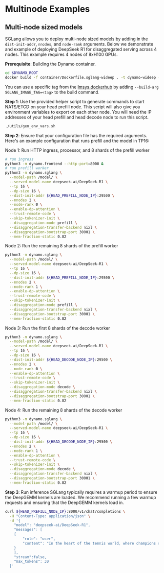 <!--
SPDX-FileCopyrightText: Copyright (c) 2025 NVIDIA CORPORATION & AFFILIATES. All rights reserved.
SPDX-License-Identifier: Apache-2.0
-->

# Multinode Examples

## Multi-node sized models

SGLang allows you to deploy multi-node sized models by adding in the `dist-init-addr`, `nnodes`, and `node-rank` arguments. Below we demonstrate and example of deploying DeepSeek R1 for disaggregated serving across 4 nodes. This example requires 4 nodes of 8xH100 GPUs.

**Prerequisite**: Building the Dynamo container.

```bash
cd $DYNAMO_ROOT
docker build -f container/Dockerfile.sglang-wideep . -t dynamo-wideep --no-cache
```

You can use a specific tag from the [lmsys dockerhub](https://hub.docker.com/r/lmsysorg/sglang/tags) by adding `--build-arg SGLANG_IMAGE_TAG=<tag>` to the build command.

**Step 1**: Use the provided helper script to generate commands to start NATS/ETCD on your head prefill node. This script will also give you environment variables to export on each other node. You will need the IP addresses of your head prefill and head decode node to run this script.
```bash
./utils/gen_env_vars.sh
```

**Step 2**: Ensure that your configuration file has the required arguments. Here's an example configuration that runs prefill and the model in TP16:

Node 1: Run HTTP ingress, processor, and 8 shards of the prefill worker
```bash
# run ingress
python3 -m dynamo.frontend --http-port=8000 &
# run prefill worker
python3 -m dynamo.sglang \
  --model-path /model/ \
  --served-model-name deepseek-ai/DeepSeek-R1 \
  --tp 16 \
  --dp-size 16 \
  --dist-init-addr ${HEAD_PREFILL_NODE_IP}:29500 \
  --nnodes 2 \
  --node-rank 0 \
  --enable-dp-attention \
  --trust-remote-code \
  --skip-tokenizer-init \
  --disaggregation-mode prefill \
  --disaggregation-transfer-backend nixl \
  --disaggregation-bootstrap-port 30001 \
  --mem-fraction-static 0.82
```

Node 2: Run the remaining 8 shards of the prefill worker
```bash
python3 -m dynamo.sglang \
  --model-path /model/ \
  --served-model-name deepseek-ai/DeepSeek-R1 \
  --tp 16 \
  --dp-size 16 \
  --dist-init-addr ${HEAD_PREFILL_NODE_IP}:29500 \
  --nnodes 2 \
  --node-rank 1 \
  --enable-dp-attention \
  --trust-remote-code \
  --skip-tokenizer-init \
  --disaggregation-mode prefill \
  --disaggregation-transfer-backend nixl \
  --disaggregation-bootstrap-port 30001 \
  --mem-fraction-static 0.82
```

Node 3: Run the first 8 shards of the decode worker
```bash
python3 -m dynamo.sglang \
  --model-path /model/ \
  --served-model-name deepseek-ai/DeepSeek-R1 \
  --tp 16 \
  --dp-size 16 \
  --dist-init-addr ${HEAD_DECODE_NODE_IP}:29500 \
  --nnodes 2 \
  --node-rank 0 \
  --enable-dp-attention \
  --trust-remote-code \
  --skip-tokenizer-init \
  --disaggregation-mode decode \
  --disaggregation-transfer-backend nixl \
  --disaggregation-bootstrap-port 30001 \
  --mem-fraction-static 0.82
```

Node 4: Run the remaining 8 shards of the decode worker
```bash
python3 -m dynamo.sglang \
  --model-path /model/ \
  --served-model-name deepseek-ai/DeepSeek-R1 \
  --tp 16 \
  --dp-size 16 \
  --dist-init-addr ${HEAD_DECODE_NODE_IP}:29500 \
  --nnodes 2 \
  --node-rank 1 \
  --enable-dp-attention \
  --trust-remote-code \
  --skip-tokenizer-init \
  --disaggregation-mode decode \
  --disaggregation-transfer-backend nixl \
  --disaggregation-bootstrap-port 30001 \
  --mem-fraction-static 0.82
```

**Step 3**: Run inference
SGLang typically requires a warmup period to ensure the DeepGEMM kernels are loaded. We recommend running a few warmup requests and ensuring that the DeepGEMM kernels load in.

```bash
curl ${HEAD_PREFILL_NODE_IP}:8000/v1/chat/completions \
  -H "Content-Type: application/json" \
  -d '{
    "model": "deepseek-ai/DeepSeek-R1",
    "messages": [
    {
        "role": "user",
        "content": "In the heart of the tennis world, where champions rise and fall with each Grand Slam, lies the legend of the Golden Racket of Wimbledon. Once wielded by the greatest players of antiquity, this mythical racket is said to bestow unparalleled precision, grace, and longevity upon its rightful owner. For centuries, it remained hidden, its location lost to all but the most dedicated scholars of the sport. You are Roger Federer, the Swiss maestro whose elegant play and sportsmanship have already cemented your place among the legends, but whose quest for perfection remains unquenched even as time marches on. Recent dreams have brought you visions of this ancient artifact, along with fragments of a map that seems to lead to its resting place. Your journey will take you through the hallowed grounds of tennis history, from the clay courts of Roland Garros to the hidden training grounds of forgotten champions, and finally to a secret chamber beneath Centre Court itself. Character Background: Develop a detailed background for Roger Federer in this quest. Describe his motivations for seeking the Golden Racket, his tennis skills and personal weaknesses, and any connections to the legends of the sport that came before him. Is he driven by a desire to extend his career, to secure his legacy as the greatest of all time, or perhaps by something more personal? What price might he be willing to pay to claim this artifact, and what challenges from rivals past and present might stand in his way?"
    }
    ],
    "stream":false,
    "max_tokens": 30
  }'
```

